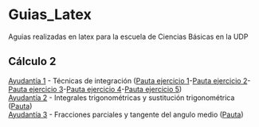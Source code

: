 # Guias_Latex
Aguias realizadas en latex para la escuela de Ciencias Básicas en la UDP

## Cálculo 2

[Ayudantía 1](C2/GuiaAy1/c2-ay1.pdf) - Técnicas de integración ([Pauta ejercicio 1](C2/GuiaAy1/Pauta/c2-ay1-ej1.pdf)-[Pauta ejercicio 2](C2/GuiaAy1/Pauta/c2-ay1-ej2.pdf)-[Pauta ejercicio 3](C2/GuiaAy1/Pauta/c2-ay1-ej3.pdf)-[Pauta ejercicio 4](C2/GuiaAy1/Pauta/c2-ay1-ej4.pdf)-[Pauta ejercicio 5](C2/GuiaAy1/Pauta/c2-ay1-ej5.pdf))<br />
[Ayudantía 2](C2/GuiaAy2/c2-ay2.pdf) - Integrales trigonométricas y sustitución trigonométrica ([Pauta](C2/GuiaAy2/pauta/c2-ay2-pauta.pdf))<br />
[Ayudantía 3](C2/GuiaAy3/c2-ay3.pdf) - Fracciones parciales y tangente del angulo medio ([Pauta](C2/GuiaAy3/pauta/c2-ay3-pauta.pdf))
